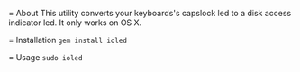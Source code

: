 = About
This utility converts your keyboards's capslock led to a disk access indicator led. It only works on OS X.

= Installation
`gem install ioled`

= Usage
`sudo ioled`

